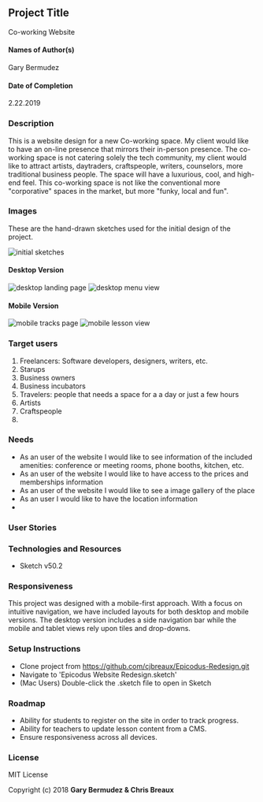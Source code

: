 ## Project Title
 Co-working Website

#### Names of Author(s)
Gary Bermudez
#### Date of Completion

2.22.2019

### Description

This is a website design for a new Co-working space. My client would like to have an on-line presence that mirrors their in-person presence. The co-working space is not catering solely the tech community, my client would like to attract artists, daytraders, craftspeople, writers, counselors, more traditional business people. The space will have a luxurious, cool, and high-end feel. This co-working space is not like the conventional more "corporative" spaces in the market, but more "funky, local and fun".




### Images

These are the hand-drawn sketches used for the initial design of the project.

![initial sketches](img/smallSketch.jpg)


#### Desktop Version
![desktop landing page](img/landingPageDesktop.jpg)
![desktop menu view](img/expandedMenuViewCourses.jpg)


#### Mobile Version
![mobile tracks page](img/tracksDetailsPage.jpg)
![mobile lesson view](img/lessonDetailsPage.jpg)


### Target users

 1. Freelancers: Software developers, designers, writers, etc.
 2. Starups
 3. Business owners
 4. Business incubators
 5. Travelers: people that needs a space for a a day or just a few hours
 6. Artists
 7. Craftspeople
 8.

### Needs
* As an user of the website I would like to see information of the included amenities: conference or meeting rooms, phone booths, kitchen, etc.
* As an user of the website I would like to have access to the prices and memberships information
* As an user of the website I would like to see a image gallery of the place
* As an user I would like to have the location information
* 


### User Stories




### Technologies and Resources

* Sketch v50.2

### Responsiveness

This project was designed with a mobile-first approach. With a focus on intuitive navigation, we have included layouts for both desktop and mobile versions. The desktop version includes a side navigation bar while the mobile and tablet views rely upon tiles and drop-downs.

### Setup Instructions

* Clone project from https://github.com/cjbreaux/Epicodus-Redesign.git
* Navigate to 'Epicodus Website Redesign.sketch'
* (Mac Users) Double-click the .sketch file to open in Sketch


### Roadmap

* Ability for students to register on the site in order to track progress.
* Ability for teachers to update lesson content from a CMS.
* Ensure responsiveness across all devices.


### License

MIT License

Copyright (c) 2018 **Gary Bermudez & Chris Breaux**
